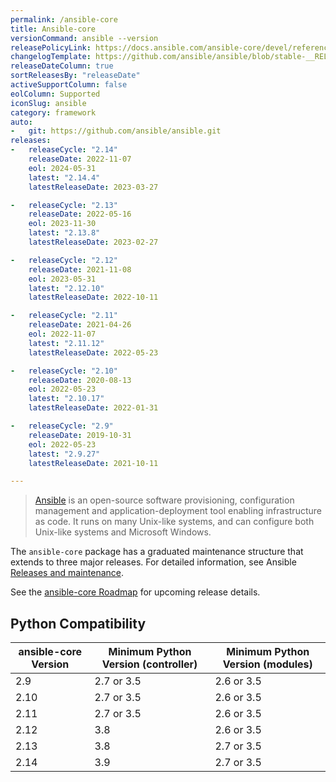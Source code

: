 ```yaml
---
permalink: /ansible-core
title: Ansible-core
versionCommand: ansible --version
releasePolicyLink: https://docs.ansible.com/ansible-core/devel/reference_appendices/release_and_maintenance.html
changelogTemplate: https://github.com/ansible/ansible/blob/stable-__RELEASE_CYCLE__/changelogs/CHANGELOG-v__RELEASE_CYCLE__.rst
releaseDateColumn: true
sortReleasesBy: "releaseDate"
activeSupportColumn: false
eolColumn: Supported
iconSlug: ansible
category: framework
auto:
-   git: https://github.com/ansible/ansible.git
releases:
-   releaseCycle: "2.14"
    releaseDate: 2022-11-07
    eol: 2024-05-31
    latest: "2.14.4"
    latestReleaseDate: 2023-03-27

-   releaseCycle: "2.13"
    releaseDate: 2022-05-16
    eol: 2023-11-30
    latest: "2.13.8"
    latestReleaseDate: 2023-02-27

-   releaseCycle: "2.12"
    releaseDate: 2021-11-08
    eol: 2023-05-31
    latest: "2.12.10"
    latestReleaseDate: 2022-10-11

-   releaseCycle: "2.11"
    releaseDate: 2021-04-26
    eol: 2022-11-07
    latest: "2.11.12"
    latestReleaseDate: 2022-05-23

-   releaseCycle: "2.10"
    releaseDate: 2020-08-13
    eol: 2022-05-23
    latest: "2.10.17"
    latestReleaseDate: 2022-01-31

-   releaseCycle: "2.9"
    releaseDate: 2019-10-31
    eol: 2022-05-23
    latest: "2.9.27"
    latestReleaseDate: 2021-10-11

---
```


> [Ansible](https://www.ansible.com/) is an open-source software provisioning, configuration management and application-deployment tool enabling infrastructure as code. It runs on many Unix-like systems, and can configure both Unix-like systems and Microsoft Windows.

The `ansible-core` package has a graduated maintenance structure that extends to three major releases. For detailed information, see Ansible [Releases and maintenance][maintenance].

See the [ansible-core Roadmap][roadmap] for upcoming release details.

[roadmap]: https://docs.ansible.com/ansible-core/devel/roadmap/ansible_core_roadmap_index.html
[maintenance]: https://docs.ansible.com/ansible/devel/reference_appendices/release_and_maintenance.html

## Python Compatibility

| ansible-core Version | Minimum Python Version (controller) | Minimum Python Version (modules) |
|----------------------|-------------------------------------|----------------------------------|
| 2.9                  | 2.7 or 3.5                          | 2.6 or 3.5                       |
| 2.10                 | 2.7 or 3.5                          | 2.6 or 3.5                       |
| 2.11                 | 2.7 or 3.5                          | 2.6 or 3.5                       |
| 2.12                 | 3.8                                 | 2.6 or 3.5                       |
| 2.13                 | 3.8                                 | 2.7 or 3.5                       |
| 2.14                 | 3.9                                 | 2.7 or 3.5                       |
